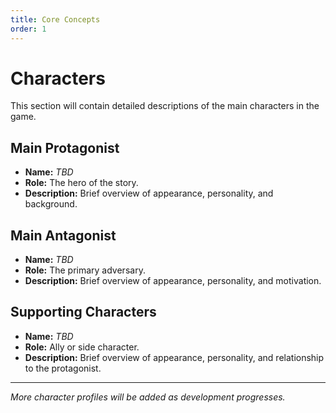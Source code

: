 ```yaml
---
title: Core Concepts
order: 1
---
```



# Characters

This section will contain detailed descriptions of the main characters in the game.

## Main Protagonist

- **Name:** _TBD_
- **Role:** The hero of the story.
- **Description:** Brief overview of appearance, personality, and background.

## Main Antagonist

- **Name:** _TBD_
- **Role:** The primary adversary.
- **Description:** Brief overview of appearance, personality, and motivation.

## Supporting Characters

- **Name:** _TBD_
- **Role:** Ally or side character.
- **Description:** Brief overview of appearance, personality, and relationship to the protagonist.

---

*More character profiles will be added as development progresses.*